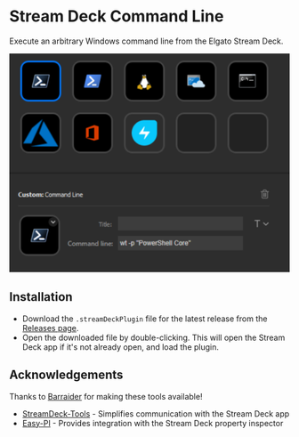 # Stream Deck Command Line

Execute an arbitrary Windows command line from the Elgato Stream Deck.

![screenshot](images/screenshot.png)

## Installation

* Download the `.streamDeckPlugin` file for the latest release
  from the [Releases page](https://github.com/mikepowell/streamdeck-commandline/releases).
* Open the downloaded file by double-clicking. This will open the Stream Deck app if it's not
  already open, and load the plugin.


## Acknowledgements

Thanks to [Barraider](https://barraider.com) for making these tools available!

* [StreamDeck-Tools](https://www.nuget.org/packages/streamdeck-tools) - Simplifies communication with the Stream Deck app
* [Easy-PI](https://github.com/BarRaider/streamdeck-easypi) - Provides integration with the Stream Deck property inspector
